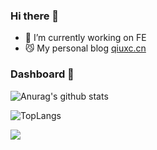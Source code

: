 ### Hi there 👋

<!--
**qiuxchao/qiuxchao** is a ✨ _special_ ✨ repository because its `README.md` (this file) appears on your GitHub profile.

Here are some ideas to get you started:

- 🔭 I’m currently working on ...
- 🌱 I’m currently learning ...
- 👯 I’m looking to collaborate on ...
- 🤔 I’m looking for help with ...
- 💬 Ask me about ...
- 📫 How to reach me: ...
- 😄 Pronouns: ...
- ⚡ Fun fact: ...
-->

- 🔭 I’m currently working on FE
- 😼 My personal blog [qiuxc.cn](https://qiuxc.cn)


### Dashboard 🔴

![Anurag's github stats](https://github-readme-stats.vercel.app/api?username=qiuxchao&theme=dracula)

![TopLangs](https://github-readme-stats.vercel.app/api/top-langs?username=qiuxchao&layout=compact&show_icons=true&theme=dracula)  

<img src="https://visitor-badge.glitch.me/badge?page_id=qiuxchao" />
